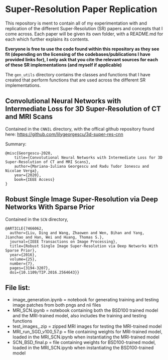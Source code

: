 # Super-Resolution Paper Replication
This repository is ment to contain all of my experimentation with and replication of the different Super-Resolution (SR) papers and concepts that I come across. Each paper will be given its own folder, with a README.md for each which further explains its contents.

**Everyone is free to use the code found within this repository as they see fit (depending on the licensing of the codebases/publications I have provided links for), I only ask that you cite the relevant sources for each of these SR implementations (and myself if applicable)**

The `gen_utils` directory contains the classes and functions that I have created that perform functions that are used across the different SR implementations.

## Convolutional Neural Networks with Intermediate Loss for 3D Super-Resolution of CT and MRI Scans
Contained in the `CNNIL` directory, with the offical github repository found here: https://github.com/lilygeorgescu/3d-super-res-cnn

Summary: 


```
@misc{Georgescu-2020,
    title={Convolutional Neural Networks with Intermediate Loss for 3D Super-Resolution of CT and MRI Scans},
    author={Mariana-Iuliana Georgescu and Radu Tudor Ionescu and Nicolae Verga},
    year={2020}, 
    book={IEEE Access}
}
```


## Robust Single Image Super-Resolution via Deep Networks With Sparse Prior
Contained in the `SCN` directory,

```
@ARTICLE{7466062,
  author={Liu, Ding and Wang, Zhaowen and Wen, Bihan and Yang, Jianchao and Han, Wei and Huang, Thomas S.},
  journal={IEEE Transactions on Image Processing}, 
  title={Robust Single Image Super-Resolution via Deep Networks With Sparse Prior}, 
  year={2016},
  volume={25},
  number={7},
  pages={3194-3207},
  doi={10.1109/TIP.2016.2564643}}
```


## File list:
- image_generation.ipynb = notebook for generating training and testing image patches from both pngs and nii files
- MRI_SCN.ipynb = notebook containing both the BSD100 trained model and the MRI-trained model, also includes the training and testing functions
- test_images_.zip = zipped MRI images for testing the MRI-trained model
- MRI_run_SGD_v100_57.p = file containing weights for MRI-trained model, loaded in the MRI_SCN.ipynb when instantiating the MRI-trained model
- SCN_BSD_final.p = file containing weights for BSD100-trained model, loaded in the MRI_SCN.ipynb when instantiating the BSD100-trained model

